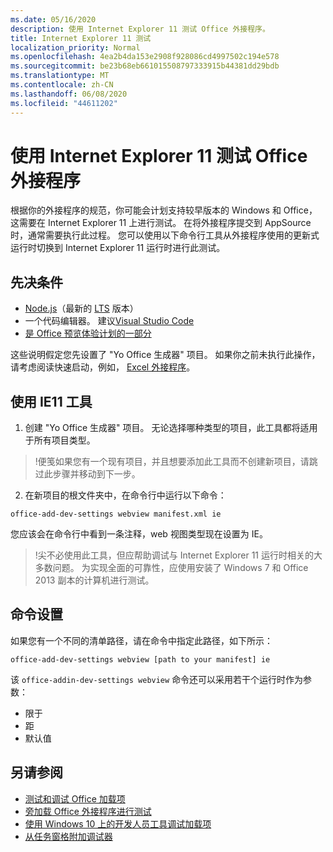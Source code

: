 ```yaml
---
ms.date: 05/16/2020
description: 使用 Internet Explorer 11 测试 Office 外接程序。
title: Internet Explorer 11 测试
localization_priority: Normal
ms.openlocfilehash: 4ea2b4da153e2908f928086cd4997502c194e578
ms.sourcegitcommit: be23b68eb661015508797333915b44381dd29bdb
ms.translationtype: MT
ms.contentlocale: zh-CN
ms.lasthandoff: 06/08/2020
ms.locfileid: "44611202"
---
```

# <a name="test-your-office-add-in-using-internet-explorer-11"></a>使用 Internet Explorer 11 测试 Office 外接程序

根据你的外接程序的规范，你可能会计划支持较早版本的 Windows 和 Office，这需要在 Internet Explorer 11 上进行测试。 在将外接程序提交到 AppSource 时，通常需要执行此过程。 您可以使用以下命令行工具从外接程序使用的更新式运行时切换到 Internet Explorer 11 运行时进行此测试。

## <a name="pre-requisites"></a>先决条件

- [Node.js](https://nodejs.org/)（最新的 [LTS](https://nodejs.org/about/releases) 版本）
- 一个代码编辑器。 建议[Visual Studio Code](https://code.visualstudio.com/)
- [是 Office 预览体验计划的一部分](https://insider.office.com)

这些说明假定您先设置了 "Yo Office 生成器" 项目。 如果你之前未执行此操作，请考虑阅读快速启动，例如， [Excel 外接程序](../quickstarts/excel-quickstart-jquery.md)。

## <a name="using-ie11-tooling"></a>使用 IE11 工具

1. 创建 "Yo Office 生成器" 项目。 无论选择哪种类型的项目，此工具都将适用于所有项目类型。

> !便笺如果您有一个现有项目，并且想要添加此工具而不创建新项目，请跳过此步骤并移动到下一步。 

2. 在新项目的根文件夹中，在命令行中运行以下命令：

```command&nbsp;line
office-add-dev-settings webview manifest.xml ie
```
您应该会在命令行中看到一条注释，web 视图类型现在设置为 IE。

> !尖不必使用此工具，但应帮助调试与 Internet Explorer 11 运行时相关的大多数问题。 为实现全面的可靠性，应使用安装了 Windows 7 和 Office 2013 副本的计算机进行测试。

## <a name="command-settings"></a>命令设置

如果您有一个不同的清单路径，请在命令中指定此路径，如下所示：

`office-add-dev-settings webview [path to your manifest] ie`

该 `office-addin-dev-settings webview` 命令还可以采用若干个运行时作为参数：

- 限于
- 距
-  默认值

## <a name="see-also"></a>另请参阅
* [测试和调试 Office 加载项](test-debug-office-add-ins.md)
* [旁加载 Office 外接程序进行测试](create-a-network-shared-folder-catalog-for-task-pane-and-content-add-ins.md)
* [使用 Windows 10 上的开发人员工具调试加载项](debug-add-ins-using-f12-developer-tools-on-windows-10.md)
* [从任务窗格附加调试器](attach-debugger-from-task-pane.md)
